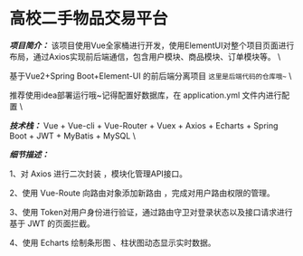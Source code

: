 # 高校二手物品交易平台

***项目简介：*** 该项目使用Vue全家桶进行开发，使用ElementUI对整个项目页面进行布局，通过Axios实现前后端通信，包含用户模块、商品模块、订单模块等。  \



基于Vue2+Spring Boot+Element-UI 的前后端分离项目
`这里是后端代码的仓库哦~`  \



推荐使用idea部署运行哦~记得配置好数据库，在 application.yml 文件内进行配置  \



***技术栈：***  Vue + Vue-cli + Vue-Router + Vuex + Axios + Echarts + Spring Boot + JWT + MyBatis + MySQL  \



***细节描述：***

1、对 Axios 进行二次封装 ，模块化管理API接口。 

2、使用 Vue-Route 向路由对象添加新路由 ，完成对用户路由权限的管理。

3、使用 Token对用户身份进行验证，通过路由守卫对登录状态以及接口请求进行基于 JWT 的页面拦截。

4、使用 Echarts 绘制条形图 、柱状图动态显示实时数据。


